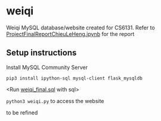 # weiqi
Weiqi MySQL database/website created for CS6131. Refer to [ProjectFinalReportChieuLeHeng.ipynb](ProjectFinalReportChieuLeHeng.ipynb) for the report

## Setup instructions
Install MySQL Community Server

```
pip3 install ipython-sql mysql-client flask_mysqldb
```
<Run [weiqi_final.sql](weiqi_final.sql) with sql>

`python3 weiqi.py` to access the website


to be refined
